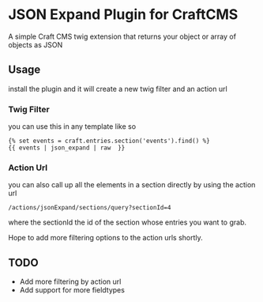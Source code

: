 # JSON Expand Plugin for CraftCMS

A simple Craft CMS twig extension that returns your object or array of objects as JSON

## Usage

install the plugin and it will create a new twig filter and an action url

### Twig Filter

you can use this in any template like so

    {% set events = craft.entries.section('events').find() %}
    {{ events | json_expand | raw  }}

### Action Url

you can also call up all the elements in a section directly by using the action url

    /actions/jsonExpand/sections/query?sectionId=4

where the sectionId the id of the section whose entries you want to grab.

Hope to add more filtering options to the action urls shortly.

## TODO

* Add more filtering by action url
* Add support for more fieldtypes
